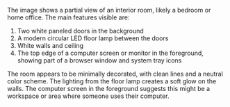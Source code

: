 The image shows a partial view of an interior room, likely a bedroom or home office. The main features visible are:

1. Two white paneled doors in the background
2. A modern circular LED floor lamp between the doors
3. White walls and ceiling
4. The top edge of a computer screen or monitor in the foreground, showing part of a browser window and system tray icons

The room appears to be minimally decorated, with clean lines and a neutral color scheme. The lighting from the floor lamp creates a soft glow on the walls. The computer screen in the foreground suggests this might be a workspace or area where someone uses their computer.